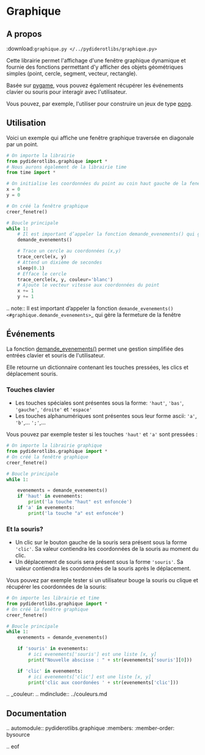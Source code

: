 # Graphique

## A propos

:download:`graphique.py </../pydiderotlibs/graphique.py>`

Cette librairie permet l'affichage d'une fenêtre graphique dynamique et fournie des fonctions permettant d'y afficher des objets géométriques simples (point, cercle, segment, vecteur, rectangle).

Basée sur [pygame](https://www.pygame.org/wiki/about), vous pouvez également récupérer les événements clavier ou souris pour interagir avec l'utilisateur.

Vous pouvez, par exemple, l'utiliser pour construire un jeux de type [pong](https://fr.wikipedia.org/wiki/Pong).


## Utilisation

Voici un exemple qui affiche une fenêtre graphique traversée en diagonale par un point.

```python
# On importe la librairie
from pydiderotlibs.graphique import *
# Nous aurons également de la librairie time
from time import *

# On initialise les coordonnées du point au coin haut gauche de la fenêtre
x = 0
y = 0

# On créé la fenêtre graphique
creer_fenetre()

# Boucle principale
while 1:
    # Il est important d’appeler la fonction demande_evenements() qui gère la fermeture de la fenêtre
    demande_evenements()

    # Trace un cercle au coordonnées (x,y)
    trace_cercle(x, y)
    # Attend un dixième de secondes
    sleep(0.1)
    # Efface le cercle
    trace_cercle(x, y, couleur='blanc')
    # Ajoute le vecteur vitesse aux coordonnées du point
    x += 1
    y += 1
```
.. note::
  Il est important d’appeler la fonction `demande_evenements() <#graphique.demande_evenements>`_ qui gère la fermeture de la fenêtre

## Événements
La fonction [demande_evenements()](#graphique.demande_evenements) permet une gestion simplifiée des entrées clavier et souris de l'utilisateur.

Elle retourne un dictionnaire contenant les touches pressées, les clics et déplacement souris.

### Touches clavier

 - Les touches spéciales sont présentes sous la forme: `'haut'`, `'bas'`, `'gauche'`, `'droite'` et `'espace'`
 - Les touches alphanumériques sont présentes sous leur forme ascii: `'a'`, `'b'`,... `';'`,...

Vous pouvez par exemple tester si les touches `'haut'` et `'a'` sont pressées :
```python
# On importe la librairie graphique
from pydiderotlibs.graphique import *
# On créé la fenêtre graphique
creer_fenetre()

# Boucle principale
while 1:

    evenements = demande_evenements()
    if 'haut' in evenements:
        print('la touche "haut" est enfoncée')
    if 'a' in evenements:
        print('la touche "a" est enfoncée')
```    

### Et la souris?
 - Un clic sur le bouton gauche de la souris sera présent sous la forme `'clic'`. Sa valeur contiendra les coordonnées de la souris au moment du clic.
 - Un déplacement de souris sera présent sous la forme `'souris'`. Sa valeur contiendra les coordonnées de la souris après le déplacement.

Vous pouvez par exemple tester si un utilisateur bouge la souris ou clique et récupérer les coordonnées de la souris:
```python
# On importe les librairie et time
from pydiderotlibs.graphique import *
# On créé la fenêtre graphique
creer_fenetre()

# Boucle principale
while 1:
    evenements = demande_evenements()

    if 'souris' in evenements:
        # ici evenements['souris'] est une liste [x, y]
        print("Nouvelle abscisse : " + str(evenements['souris'][0]))

    if 'clic' in evenements:
        # ici evenements['clic'] est une liste [x, y]
        print('clic aux coordonées ' + str(evenements['clic']))
```

.. _couleur:
.. mdinclude:: ../couleurs.md

## Documentation



.. automodule:: pydiderotlibs.graphique
    :members:
    :member-order: bysource

.. eof
